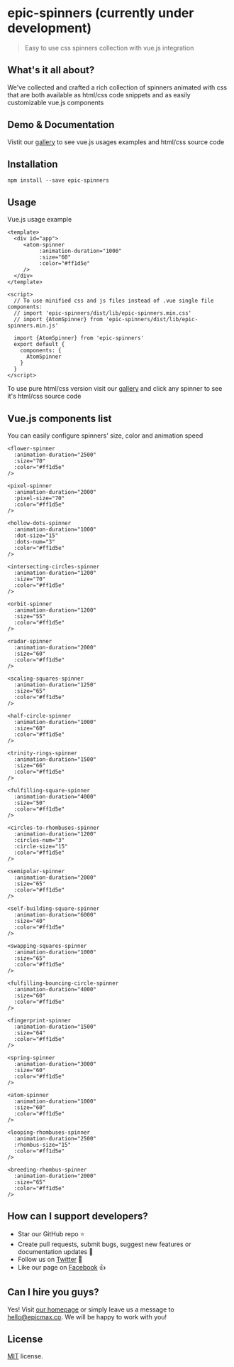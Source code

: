 # epic-spinners (currently under development)

> Easy to use css spinners collection with vue.js integration

## What's it all about?

We've collected and crafted a rich collection of spinners animated with css that are both available as html/css code snippets and as easily customizable vue.js components

## Demo & Documentation
Vistit our [gallery](http://vuestic.epicmax.co) to see vue.js usages examples and html/css source code

## Installation
```
npm install --save epic-spinners
```

## Usage
Vue.js usage example 

``` vue
<template>
  <div id="app">
     <atom-spinner
          :animation-duration="1000"
          :size="60"
          :color="#ff1d5e"
     />
  </div>
</template>

<script>
  // To use minified css and js files instead of .vue single file components:
  // import 'epic-spinners/dist/lib/epic-spinners.min.css'
  // import {AtomSpinner} from 'epic-spinners/dist/lib/epic-spinners.min.js'
  
  import {AtomSpinner} from 'epic-spinners'
  export default {
    components: {
      AtomSpinner
    }
  }
</script>
```
To use pure html/css version visit our [gallery](http://vuestic.epicmax.co) and click any spinner to see it's html/css source code

## Vue.js components list
You can easily configure spinners' size, color and animation speed

``` vue
<flower-spinner
  :animation-duration="2500"
  :size="70"
  :color="#ff1d5e"
/>

<pixel-spinner
  :animation-duration="2000"
  :pixel-size="70"
  :color="#ff1d5e"
/>

<hollow-dots-spinner
  :animation-duration="1000"
  :dot-size="15"
  :dots-num="3"
  :color="#ff1d5e"
/>

<intersecting-circles-spinner
  :animation-duration="1200"
  :size="70"
  :color="#ff1d5e"
/>

<orbit-spinner
  :animation-duration="1200"
  :size="55"
  :color="#ff1d5e"
/>

<radar-spinner
  :animation-duration="2000"
  :size="60"
  :color="#ff1d5e"
/>

<scaling-squares-spinner
  :animation-duration="1250"
  :size="65"
  :color="#ff1d5e"
/>

<half-circle-spinner
  :animation-duration="1000"
  :size="60"
  :color="#ff1d5e"
/>

<trinity-rings-spinner
  :animation-duration="1500"
  :size="66"
  :color="#ff1d5e"
/>

<fulfilling-square-spinner
  :animation-duration="4000"
  :size="50"
  :color="#ff1d5e"
/>

<circles-to-rhombuses-spinner
  :animation-duration="1200"
  :circles-num="3"
  :circle-size="15"
  :color="#ff1d5e"
/>
    
<semipolar-spinner
  :animation-duration="2000"
  :size="65"
  :color="#ff1d5e"
/>
    
<self-building-square-spinner
  :animation-duration="6000"
  :size="40"
  :color="#ff1d5e"
/>
    
<swapping-squares-spinner
  :animation-duration="1000"
  :size="65"
  :color="#ff1d5e"
/>

<fulfilling-bouncing-circle-spinner
  :animation-duration="4000"
  :size="60"
  :color="#ff1d5e"
/>

<fingerprint-spinner
  :animation-duration="1500"
  :size="64"
  :color="#ff1d5e"
/>

<spring-spinner
  :animation-duration="3000"
  :size="60"
  :color="#ff1d5e"
/>

<atom-spinner
  :animation-duration="1000"
  :size="60"
  :color="#ff1d5e"
/>

<looping-rhombuses-spinner
  :animation-duration="2500"
  :rhombus-size="15"
  :color="#ff1d5e"
/>

<breeding-rhombus-spinner
  :animation-duration="2000"
  :size="65"
  :color="#ff1d5e"
/>
```
## How can I support developers?
- Star our GitHub repo :star:
- Create pull requests, submit bugs, suggest new features or documentation updates :wrench:
- Follow us on [Twitter](https://twitter.com/epicmaxco) :feet:
- Like our page on [Facebook](https://www.facebook.com/epicmaxco) :thumbsup:

## Can I hire you guys?
Yes!  Visit [our homepage](http://epicmax.co/) or simply leave us a message to [hello@epicmax.co](mailto:hello@epicmax.co). We will be happy to work with you!

## License
[MIT](https://github.com/epicmaxco/vuestic-admin/blob/master/LICENSE) license.



